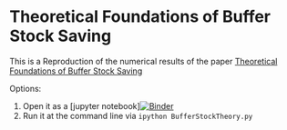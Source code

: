 # Theoretical Foundations of Buffer Stock Saving

This is a Reproduction of the numerical results 
of the paper [Theoretical Foundations of Buffer Stock Saving](http://econ.jhu.edu/people/ccarroll/papers/BufferStockTheory/)

Options:

1. Open it as a [jupyter notebook][![Binder](https://mybinder.org/badge_logo.svg)](https://mybinder.org/v2/gh/econ-ark/REMARK/master?filepath=REMARKs%2FBufferStockTheory%2FBufferStockTheory.ipynb)
1. Run it at the command line via
   `ipython BufferStockTheory.py`
   
   

